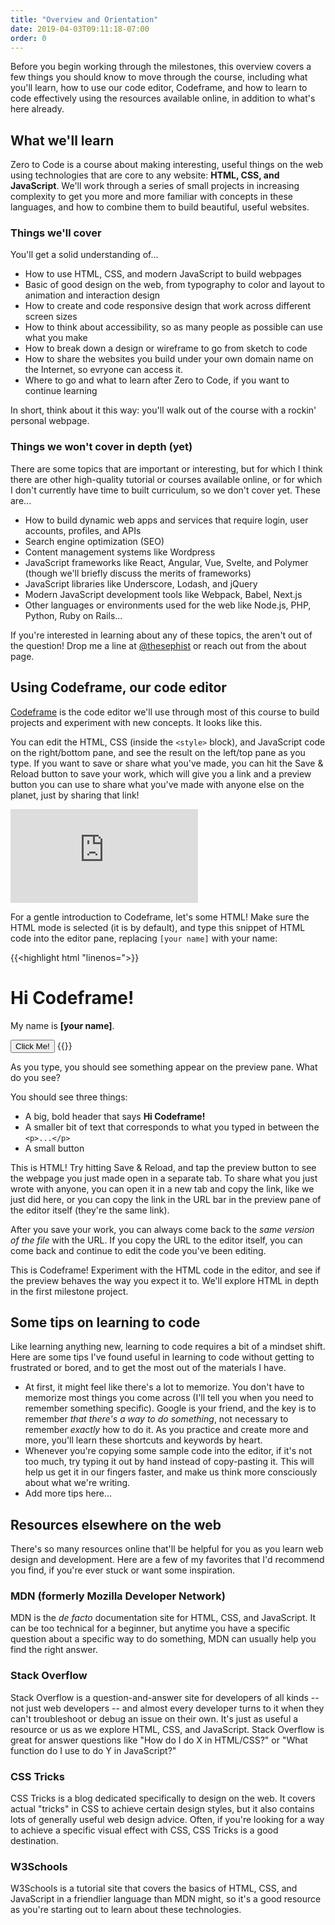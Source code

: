 ```yaml
---
title: "Overview and Orientation"
date: 2019-04-03T09:11:18-07:00
order: 0
---
```


Before you begin working through the milestones, this overview covers a few things you should know to move through the course, including what you'll learn, how to use our code editor, Codeframe, and how to learn to code effectively using the resources available online, in addition to what's here already.

## What we'll learn

Zero to Code is a course about making interesting, useful things on the web using technologies that are core to any website: **HTML, CSS, and JavaScript**. We'll work through a series of small projects in increasing complexity to get you more and more familiar with concepts in these languages, and how to combine them to build beautiful, useful websites.

### Things we'll cover

You'll get a solid understanding of...

- How to use HTML, CSS, and modern JavaScript to build webpages
- Basic of good design on the web, from typography to color and layout to animation and interaction design
- How to create and code responsive design that work across different screen sizes
- How to think about accessibility, so as many people as possible can use what you make
- How to break down a design or wireframe to go from sketch to code
- How to share the websites you build under your own domain name on the Internet, so evryone can access it.
- Where to go and what to learn after Zero to Code, if you want to continue learning

In short, think about it this way: you'll walk out of the course with a rockin' personal webpage.

### Things we won't cover in depth (yet)

There are some topics that are important or interesting, but for which I think there are other high-quality tutorial or courses available online, or for which I don't currently have time to built curriculum, so we don't cover yet. These are...

- How to build dynamic web apps and services that require login, user accounts, profiles, and APIs
- Search engine optimization (SEO)
- Content management systems like Wordpress
- JavaScript frameworks like React, Angular, Vue, Svelte, and Polymer (though we'll briefly discuss the merits of frameworks)
- JavaScript libraries like Underscore, Lodash, and jQuery
- Modern JavaScript development tools like Webpack, Babel, Next.js
- Other languages or environments used for the web like Node.js, PHP, Python, Ruby on Rails...

If you're interested in learning about any of these topics, the aren't out of the question! Drop me a line at [@thesephist](https://twitter.com/thesephist) or reach out from the about page.

## Using Codeframe, our code editor

[Codeframe](https://codeframe.co) is the code editor we'll use through most of this course to build projects and experiment with new concepts. It looks like this.

You can edit the HTML, CSS (inside the `<style>` block), and JavaScript code on the right/bottom pane, and see the result on the left/top pane as you type. If you want to save or share what you've made, you can hit the <span class="fixed inline button">Save &amp; Reload</span> button to save your work, which will give you a link and a preview button you can use to share what you've made with anyone else on the planet, just by sharing that link!

<div class="liveEditorContainer fixed button">
    <iframe src="https://beta.codeframe.co/new?from=ztc_about" frameborder="0" class="liveEditor"></iframe>
</div>

For a gentle introduction to Codeframe, let's some HTML! Make sure the <span class="fixed inline active button">HTML</span> mode is selected (it is by default), and type this snippet of HTML code into the editor pane, replacing `[your name]` with your name:

{{<highlight html "linenos=">}}
<h1>Hi Codeframe!</h1>
<p>My name is <strong>[your name]</strong>.</p>
<button>Click Me!</button>
{{</highlight>}}

As you type, you should see something appear on the preview pane. What do you see?

You should see three things:

- A big, bold header that says **Hi Codeframe!**
- A smaller bit of text that corresponds to what you typed in between the `<p>...</p>`
- A small button

This is HTML! Try hitting <span class="inline fixed button">Save &amp; Reload</span>, and tap the preview button to see the webpage you just made open in a separate tab. To share what you just wrote with anyone, you can open it in a new tab and copy the link, like we just did here, or you can copy the link in the URL bar in the preview pane of the editor itself (they're the same link).

After you save your work, you can always come back to the _same version of the file_ with the URL. If you copy the URL to the editor itself, you can come back and continue to edit the code you've been editing.

This is Codeframe! Experiment with the HTML code in the editor, and see if the preview behaves the way you expect it to. We'll explore HTML in depth in the first milestone project.

## Some tips on learning to code

Like learning anything new, learning to code requires a bit of a mindset shift. Here are some tips I've found useful in learning to code without getting to frustrated or bored, and to get the most out of the materials I have.

- At first, it might feel like there's a lot to memorize. You don't have to memorize most things you come across (I'll tell you when you need to remember something specific). Google is your friend, and the key is to remember _that there's a way to do something_, not necessary to remember _exactly_ how to do it. As you practice and create more and more, you'll learn these shortcuts and keywords by heart.
- Whenever you're copying some sample code into the editor, if it's not too much, try typing it out by hand instead of copy-pasting it. This will help us get it in our fingers faster, and make us think more consciously about what we're writing.
- Add more tips here...

## Resources elsewhere on the web

There's so many resources online that'll be helpful for you as you learn web design and development. Here are a few of my favorites that I'd recommend you find, if you're ever stuck or want some inspiration.

### MDN (formerly Mozilla Developer Network)

MDN is the _de facto_ documentation site for HTML, CSS, and JavaScript. It can be too technical for a beginner, but anytime you have a specific question about a specific way to do something, MDN can usually help you find the right answer.

### Stack Overflow

Stack Overflow is a question-and-answer site for developers of all kinds -- not just web developers -- and almost every developer turns to it when they can't troubleshoot or debug an issue on their own. It's just as useful a resource or us as we explore HTML, CSS, and JavaScript. Stack Overflow is great for answer questions like "How do I do X in HTML/CSS?" or "What function do I use to do Y in JavaScript?"

### CSS Tricks

CSS Tricks is a blog dedicated specifically to design on the web. It covers actual "tricks" in CSS to achieve certain design styles, but it also contains lots of generally useful web design advice. Often, if you're looking for a way to achieve a specific visual effect with CSS, CSS Tricks is a good destination.

### W3Schools

W3Schools is a tutorial site that covers the basics of HTML, CSS, and JavaScript in a friendlier language than MDN might, so it's a good resource as you're starting out to learn about these technologies.
